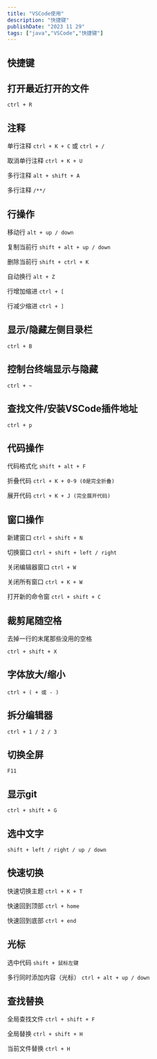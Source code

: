 ```yaml
---
title: "VSCode使用"
description: "快捷键"
publishDate: "2023 11 29"
tags: ["java","VSCode","快捷键"]
---
```


## 快捷键

## 打开最近打开的文件

`ctrl + R`

## 注释

单行注释 `ctrl + K + C` 或 `ctrl + /`

取消单行注释 `ctrl + K + U` 

多行注释 `alt + shift + A`

多行注释 `/**/`

## 行操作

移动行 `alt + up / down` 

复制当前行 `shift + alt + up / down`

删除当前行 `shift + ctrl + K`

自动换行 `alt + Z`

行增加缩进 `ctrl + [`

行减少缩进 `ctrl + ]`

## 显示/隐藏左侧目录栏 

`ctrl + B`

## 控制台终端显示与隐藏

`ctrl + ~`

## 查找文件/安装VSCode插件地址

`ctrl + p`

## 代码操作

代码格式化 `shift + alt + F`

折叠代码 `ctrl + K + 0-9 (0是完全折叠)`

展开代码 `ctrl + K + J (完全展开代码)`

## 窗口操作

新建窗口 `ctrl + shift + N`

切换窗口 `ctrl + shift + left / right`

关闭编辑器窗口 `ctrl + W`

关闭所有窗口 `ctrl + K + W`

打开新的命令窗 `ctrl + shift + C`

## 裁剪尾随空格

去掉一行的末尾那些没用的空格 

`ctrl + shift + X`

## 字体放大/缩小

`ctrl + ( + 或 - )`

## 拆分编辑器

`ctrl + 1 / 2 / 3`

## 切换全屏

`F11`

## 显示git

`ctrl + shift + G`

## 选中文字

`shift + left / right / up / down`

## 快速切换

快速切换主题 `ctrl + K + T`

快速回到顶部 `ctrl + home`

快速回到底部 `ctrl + end`

## 光标

选中代码 `shift + 鼠标左键`

多行同时添加内容（光标） `ctrl + alt + up / down`

## 查找替换

全局查找文件 `ctrl + shift + F`

全局替换 `ctrl + shift + H`

当前文件替换 `ctrl + H`